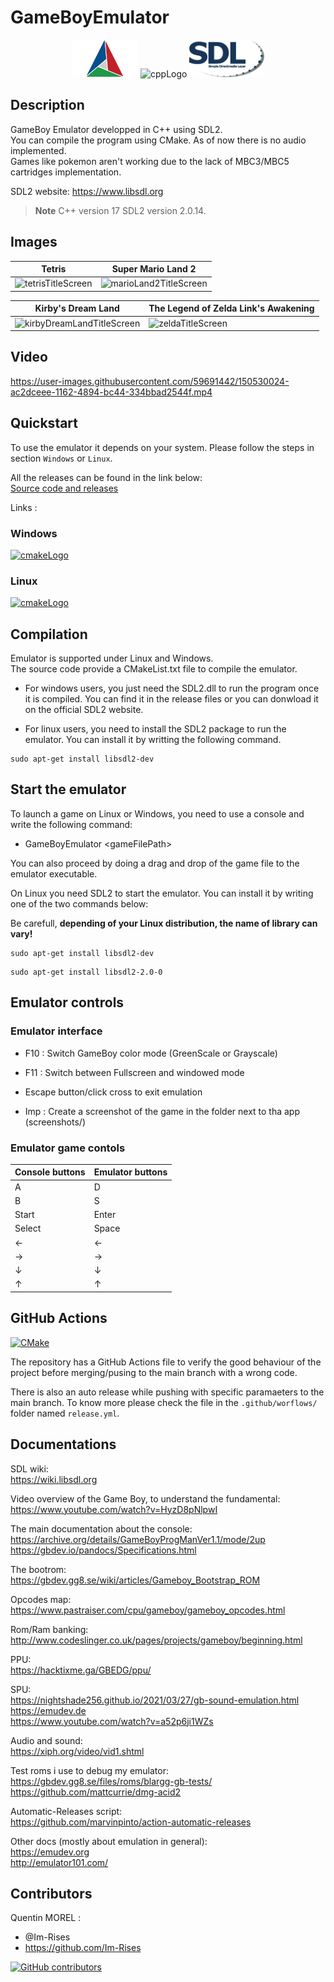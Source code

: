 # GameBoyEmulator

<p align="center">
      <img src="README_files/Logos/cmake_logo.png" alt="cmakeLogo" style="height:60px;"/>
      <img src="https://img.shields.io/badge/C%2B%2B-00599C?style=for-the-badge&logo=c%2B%2B&logoColor=white" alt="cppLogo" style="height:60px;"/>
      <img src="README_files/Logos/SDL2_logo.png" alt="cmakeLogo" style="height:60px;"/>
</p>

## Description

GameBoy Emulator developped in C++ using SDL2.  
You can compile the program using CMake.
As of now there is no audio implemented.  
Games like pokemon aren't working due to the lack of MBC3/MBC5 cartridges implementation.  

SDL2 website:
<https://www.libsdl.org>

> **Note**
> C++ version 17
> SDL2 version 2.0.14.

<!--
> **Warning**
> Note here
-->

## Images

| Tetris | Super Mario Land 2 |
| --- | --- |
| ![tetrisTitleScreen](https://user-images.githubusercontent.com/59691442/150528557-720e411d-2e16-4cc0-9817-167364169358.png) | ![marioLand2TitleScreen](https://user-images.githubusercontent.com/59691442/150528763-29bdaaf0-ca37-4a76-87d7-290d40da1065.png) |

| Kirby's Dream Land | The Legend of Zelda Link's Awakening |
| --- | --- |
| ![kirbyDreamLandTitleScreen](https://user-images.githubusercontent.com/59691442/150528769-c1abc87b-6fae-4989-9481-b69ba493fecc.png) | ![zeldaTitleScreen](https://user-images.githubusercontent.com/59691442/150528776-c72dec37-00a2-42eb-aa3c-4cea48577342.png) |

## Video  

<https://user-images.githubusercontent.com/59691442/150530024-ac2dceee-1162-4894-bc44-334bbad2544f.mp4>

## Quickstart

To use the emulator it depends on your system. Please follow the steps in section `Windows` or `Linux`.

All the releases can be found in the link below:  
[Source code and releases](https://github.com/Im-Rises/GameBoyEmulator/releases)


Links :

### Windows

<a href="https://github.com/Im-Rises/GameBoyEmulator/files/7921719/GameBoyEmulator-0.6-windows.zip"><img src="https://img.shields.io/badge/Windows-0078D6?style=for-the-badge&logo=windows&logoColor=white" alt="cmakeLogo" style="height:40px;"/></a>

### Linux

<a href="https://github.com/Im-Rises/GameBoyEmulator/files/7921720/GameBoyEmulator-0.6-linux.zip"><img src="https://img.shields.io/badge/Linux-FCC624?style=for-the-badge&logo=linux&logoColor=black" alt="cmakeLogo" style="height:40px;"/></a>

## Compilation  

Emulator is supported under Linux and Windows.  
The source code provide a CMakeList.txt file to compile the emulator.  

- For windows users, you just need the SDL2.dll to run the program once it is compiled. You can find it in the release files or you can donwload it on the official SDL2 website.

- For linux users, you need to install the SDL2 package to run the emulator. You can install it by writting the following command.  

```shell
sudo apt-get install libsdl2-dev
```

## Start the emulator

To launch a game on Linux or Windows, you need to use a console and write the following command:

- GameBoyEmulator \<gameFilePath\>

You can also proceed by doing a drag and drop of the game file to the emulator executable.

On Linux you need SDL2 to start the emulator. You can install it by writing one of the two commands below:

Be carefull, **depending of your Linux distribution, the name of library can vary!**  

```shell
sudo apt-get install libsdl2-dev
```

```shell
sudo apt-get install libsdl2-2.0-0  
```

## Emulator controls

### Emulator interface

- F10 : Switch GameBoy color mode (GreenScale or Grayscale)

- F11 : Switch between Fullscreen and windowed mode

- Escape button/click cross to exit emulation

- Imp : Create a screenshot of the game in the folder next to tha app (screenshots/<gameName>)

### Emulator game contols

|  Console buttons  | Emulator buttons   |
|--- |--- |
| A  | D  |
| B  | S  |
| Start   | Enter |
| Select  | Space |
| ←  | ←  |
| →  | →  |
| ↓  | ↓  |
| ↑  | ↑  |

## GitHub Actions

[![CMake](https://github.com/Im-Rises/GameBoyEmulator/actions/workflows/cmake.yml/badge.svg?branch=main)](https://github.com/Im-Rises/GameBoyEmulator/actions/workflows/cmake.yml)

The repository has a GitHub Actions file to verify the good behaviour of the project before merging/pusing to the main branch with a wrong code.

There is also an auto release while pushing with specific paramaeters to the main branch. To know more please check the file in the `.github/worflows/` folder named `release.yml`.

## Documentations  

SDL wiki:  
<https://wiki.libsdl.org>  

Video overview of the Game Boy, to understand the fundamental:  
<https://www.youtube.com/watch?v=HyzD8pNlpwI>  

The main documentation about the console:  
<https://archive.org/details/GameBoyProgManVer1.1/mode/2up>  
<https://gbdev.io/pandocs/Specifications.html>

The bootrom:  
<https://gbdev.gg8.se/wiki/articles/Gameboy_Bootstrap_ROM>  

Opcodes map:  
<https://www.pastraiser.com/cpu/gameboy/gameboy_opcodes.html>  

Rom/Ram banking:  
<http://www.codeslinger.co.uk/pages/projects/gameboy/beginning.html>  

PPU:  
<https://hacktixme.ga/GBEDG/ppu/>  

SPU:  
<https://nightshade256.github.io/2021/03/27/gb-sound-emulation.html>  
<https://emudev.de>  
<https://www.youtube.com/watch?v=a52p6ji1WZs>  

Audio and sound:  
<https://xiph.org/video/vid1.shtml>

Test roms i use to debug my emulator:  
<https://gbdev.gg8.se/files/roms/blargg-gb-tests/>  
<https://github.com/mattcurrie/dmg-acid2>  

Automatic-Releases script:  
<https://github.com/marvinpinto/action-automatic-releases>

Other docs (mostly about emulation in general):  
<https://emudev.org>    
<http://emulator101.com/>

## Contributors

Quentin MOREL :

- @Im-Rises
- <https://github.com/Im-Rises>

[![GitHub contributors](https://contrib.rocks/image?repo=Im-Rises/GameBoyEmulator)](https://github.com/Im-Rises/GameBoyEmulator/graphs/contributors)
